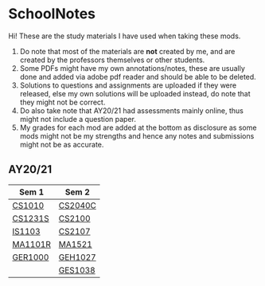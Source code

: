 # SchoolNotes #

Hi! These are the study materials I have used when taking these mods.
1. Do note that most of the materials are **not** created by me, and are created by the professors themselves or other students.
2. Some PDFs might have my own annotations/notes, these are usually done and added via adobe pdf reader and should be able to be deleted.
3. Solutions to questions and assignments are uploaded if they were released, else my own solutions will be uploaded instead, do note that they might not be correct.
4. Do also take note that AY20/21 had assessments mainly online, thus might not include a question paper.
5. My grades for each mod are added at the bottom as disclosure as some mods might not be my strengths and hence any notes and submissions might not be as accurate.

## AY20/21 ##
 Sem 1 | Sem 2
 ------ | ------
 [CS1010](https://github.com/Nnythingy/SchoolNotes/tree/main/cs1010) | [CS2040C](https://github.com/Nnythingy/SchoolNotes/tree/main/cs2040C)
 [CS1231S](https://github.com/Nnythingy/SchoolNotes/tree/main/cs1231S) | [CS2100](https://github.com/Nnythingy/SchoolNotes/tree/main/cs2100)
 [IS1103](https://github.com/Nnythingy/SchoolNotes/tree/main/IS1103) | [CS2107](https://github.com/Nnythingy/SchoolNotes/tree/main/cs2107)
 [MA1101R](https://github.com/Nnythingy/SchoolNotes/tree/main/MA1101R) | [MA1521](https://github.com/Nnythingy/SchoolNotes/tree/main/MA1521)
 [GER1000](https://github.com/Nnythingy/SchoolNotes/tree/main/GER1000) | [GEH1027](https://github.com/Nnythingy/SchoolNotes/tree/main/GEH1027)
 | | [GES1038](https://github.com/Nnythingy/SchoolNotes/tree/main/GES1038)


